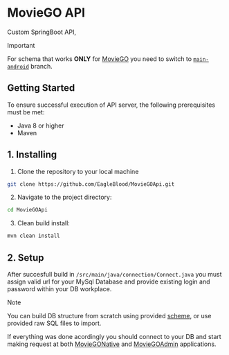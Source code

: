 # MovieGO API

Custom SpringBoot API,

> [!IMPORTANT]
> For schema that works **ONLY** for [MovieGO](https://github.com/EagleBlood/MovieGO) you need to switch to [```main-android```](https://github.com/EagleBlood/MovieGOApi/tree/main-android) branch.

## Getting Started
To ensure successful execution of API server, the following prerequisites must be met:

* Java 8 or higher
* Maven

## 1. Installing
1. Clone the repository to your local machine
```bash
git clone https://github.com/EagleBlood/MovieGOApi.git
```

2. Navigate to the project directory:
```bash
cd MovieGOApi
```

3. Clean build install:
```bash
mvn clean install
```

## 2. Setup

After succesfull build in ```/src/main/java/connection/Connect.java``` you must assign valid url for your MySql Database and provide existing login and password within your DB workplace.

> [!NOTE]
> You can build DB structure from scratch using provided [scheme](), or use provided raw SQL files to import.

If everything was done acordingly you should connect to your DB and start making request at both [MovieGONative](https://github.com/EagleBlood/MovieGONative) and [MovieGOAdmin](https://github.com/EagleBlood/MovieGOAdmin) applications.
